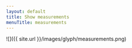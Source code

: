 ```yaml
---
layout: default
title: Show measurements
menuTitle: measurements
---
```


![]({{ site.url }}/images/glyph/measurements.png)

